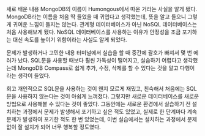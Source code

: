 새로 배운 내용
MongoDB의 이름이 Humongous에서 따온 거라는 사실을 알게 됐다.
MongoDB라는 이름을 처음 딱 들었을 때 귀엽다고 생각했는데, 뜻을 알고 들으니 그렇게 귀여운 느낌이 들지는 않는다.
관계형 데이터베이스가 아닌 NoSQL 데이터베이스는 처음 사용해보게 됐다.
NoSQL 데이터베이스를 사용하는 이유가 안정성을 조금 포기하는 대신 속도를 높이기 위함이라는 사실도 알게 되었다.


문제가 발생하거나 고민한 내용
터미널에서 실습을 할 때 중간에 괄호가 빠져서 몇 번 에러가 났다.
SQL문을 사용할 때보다 훨씬 가독성이 떨어지고, 실습하기 어렵다고 생각했는데
MongoDB Compass로 쉽게 추가, 수정, 삭제를 할 수 있다는 것을 알고 다행이라는 생각이 들었다.


회고
개인적으로 SQL문을 사용하는 것이 왠지 모르게 재밌고, 친숙해서 처음에는 SQL문을 사용하지 않는다는 것이 아쉽게 느껴졌다.
그렇지만 새로운 데이터베이스를 새로운 방법으로 사용해볼 수 있다는 것이 좋았다.
그동안에는 새로운 환경에서 실습하기 전 설치하는 과정에서 문제가 발생해서 포기하고 싶은 적도 있었고,
실제로 한 단계마다 계속 문제가 발생하여 포기한 적도 한 번 있었는데,
이번 실습에서는 설치하는 과정에서 문제 없이 잘 설치가 되어 너무 행복할 정도였다.
